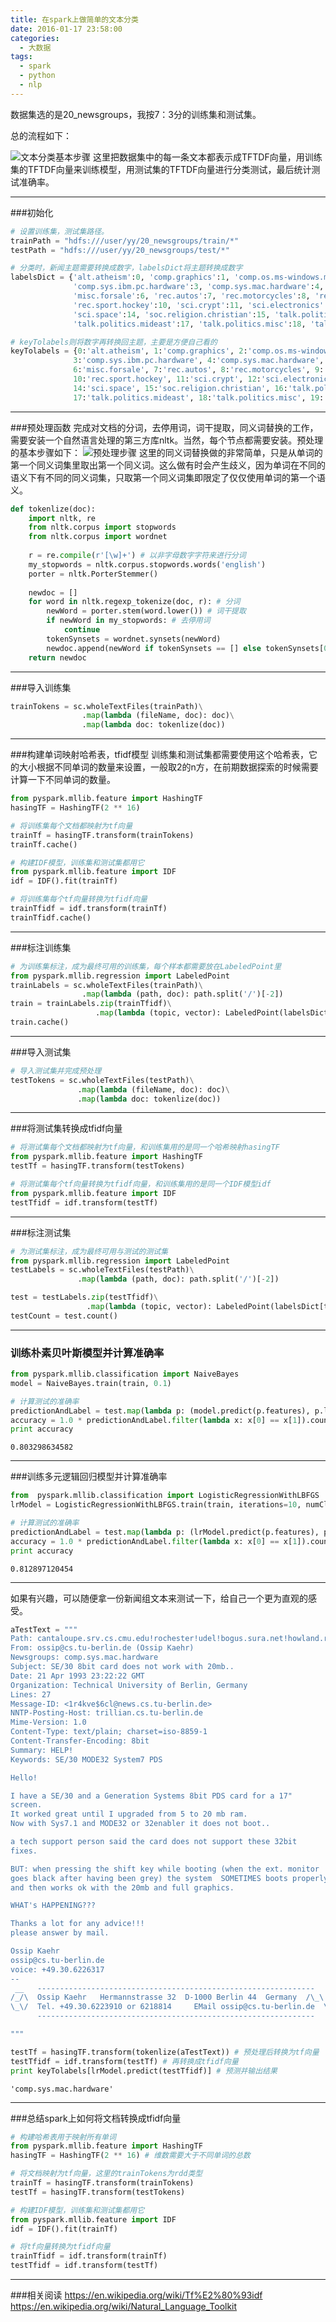 ```yaml
---
title: 在spark上做简单的文本分类
date: 2016-01-17 23:58:00
categories:
  - 大数据
tags: 
  - spark
  - python
  - nlp
---
```


数据集选的是20_newsgroups，我按7：3分的训练集和测试集。

总的流程如下：

![文本分类基本步骤](http://img.blog.csdn.net/20160117232525303)
这里把数据集中的每一条文本都表示成TFTDF向量，用训练集的TFTDF向量来训练模型，用测试集的TFTDF向量进行分类测试，最后统计测试准确率。


----------
###初始化

```python
# 设置训练集，测试集路径。
trainPath = "hdfs:///user/yy/20_newsgroups/train/*"
testPath = "hdfs:///user/yy/20_newsgroups/test/*"

# 分类时，新闻主题需要转换成数字，labelsDict将主题转换成数字
labelsDict = {'alt.atheism':0, 'comp.graphics':1, 'comp.os.ms-windows.misc':2,\
              'comp.sys.ibm.pc.hardware':3, 'comp.sys.mac.hardware':4, 'comp.windows.x':5,\
              'misc.forsale':6, 'rec.autos':7, 'rec.motorcycles':8, 'rec.sport.baseball':9,\
              'rec.sport.hockey':10, 'sci.crypt':11, 'sci.electronics':12, 'sci.med':13,\
              'sci.space':14, 'soc.religion.christian':15, 'talk.politics.guns':16,\
              'talk.politics.mideast':17, 'talk.politics.misc':18, 'talk.religion.misc':19}

# keyTolabels则将数字再转换回主题，主要是方便自己看的
keyTolabels = {0:'alt.atheism', 1:'comp.graphics', 2:'comp.os.ms-windows.misc',\
              3:'comp.sys.ibm.pc.hardware', 4:'comp.sys.mac.hardware', 5:'comp.windows.x',\
              6:'misc.forsale', 7:'rec.autos', 8:'rec.motorcycles', 9:'rec.sport.baseball',\
              10:'rec.sport.hockey', 11:'sci.crypt', 12:'sci.electronics', 13:'sci.med',\
              14:'sci.space', 15:'soc.religion.christian', 16:'talk.politics.guns',\
              17:'talk.politics.mideast', 18:'talk.politics.misc', 19:'talk.religion.misc'}
```


----------


###预处理函数
完成对文档的分词，去停用词，词干提取，同义词替换的工作，需要安装一个自然语言处理的第三方库nltk。当然，每个节点都需要安装。预处理的基本步骤如下：
![预处理步骤](http://img.blog.csdn.net/20160117233401568)
这里的同义词替换做的非常简单，只是从单词的第一个同义词集里取出第一个同义词。这么做有时会产生歧义，因为单词在不同的语义下有不同的同义词集，只取第一个同义词集即限定了仅仅使用单词的第一个语义。
```python
def tokenlize(doc):
    import nltk, re
    from nltk.corpus import stopwords
    from nltk.corpus import wordnet
    
    r = re.compile(r'[\w]+') # 以非字母数字字符来进行分词
    my_stopwords = nltk.corpus.stopwords.words('english')
    porter = nltk.PorterStemmer()
    
    newdoc = []
    for word in nltk.regexp_tokenize(doc, r): # 分词
        newWord = porter.stem(word.lower()) # 词干提取
        if newWord in my_stopwords: # 去停用词
            continue
        tokenSynsets = wordnet.synsets(newWord)
        newdoc.append(newWord if tokenSynsets == [] else tokenSynsets[0].lemma_names()[0]) # 同义词替换
    return newdoc
```


----------


###导入训练集
```python
trainTokens = sc.wholeTextFiles(trainPath)\
                .map(lambda (fileName, doc): doc)\
                .map(lambda doc: tokenlize(doc))
```


----------

###构建单词映射哈希表，tfidf模型
训练集和测试集都需要使用这个哈希表，它的大小根据不同单词的数量来设置，一般取2的n方，在前期数据探索的时候需要计算一下不同单词的数量。
```python
from pyspark.mllib.feature import HashingTF
hasingTF = HashingTF(2 ** 16)

# 将训练集每个文档都映射为tf向量
trainTf = hasingTF.transform(trainTokens)
trainTf.cache()

# 构建IDF模型，训练集和测试集都用它
from pyspark.mllib.feature import IDF
idf = IDF().fit(trainTf)

# 将训练集每个tf向量转换为tfidf向量
trainTfidf = idf.transform(trainTf)
trainTfidf.cache()
```


----------
###标注训练集

```python
# 为训练集标注，成为最终可用的训练集，每个样本都需要放在LabeledPoint里
from pyspark.mllib.regression import LabeledPoint
trainLabels = sc.wholeTextFiles(trainPath)\
                .map(lambda (path, doc): path.split('/')[-2])
train = trainLabels.zip(trainTfidf)\
                   .map(lambda (topic, vector): LabeledPoint(labelsDict[topic], vector))
train.cache()
```


----------
###导入测试集

```python
# 导入测试集并完成预处理
testTokens = sc.wholeTextFiles(testPath)\
               .map(lambda (fileName, doc): doc)\
               .map(lambda doc: tokenlize(doc))
```


----------
###将测试集转换成tfidf向量

```python
# 将测试集每个文档都映射为tf向量，和训练集用的是同一个哈希映射hasingTF
from pyspark.mllib.feature import HashingTF
testTf = hasingTF.transform(testTokens)

# 将测试集每个tf向量转换为tfidf向量，和训练集用的是同一个IDF模型idf
from pyspark.mllib.feature import IDF
testTfidf = idf.transform(testTf)
```


----------
###标注测试集

```python
# 为测试集标注，成为最终可用与测试的测试集
from pyspark.mllib.regression import LabeledPoint
testLabels = sc.wholeTextFiles(testPath)\
               .map(lambda (path, doc): path.split('/')[-2])

test = testLabels.zip(testTfidf)\
                 .map(lambda (topic, vector): LabeledPoint(labelsDict[topic], vector))
testCount = test.count()
```


----------


### 训练朴素贝叶斯模型并计算准确率
```python
from pyspark.mllib.classification import NaiveBayes
model = NaiveBayes.train(train, 0.1)

# 计算测试的准确率
predictionAndLabel = test.map(lambda p: (model.predict(p.features), p.label))
accuracy = 1.0 * predictionAndLabel.filter(lambda x: x[0] == x[1]).count() / testCount
print accuracy
```

    0.803298634582


----------
###训练多元逻辑回归模型并计算准确率

```python
from  pyspark.mllib.classification import LogisticRegressionWithLBFGS
lrModel = LogisticRegressionWithLBFGS.train(train, iterations=10, numClasses=20)

# 计算测试的准确率
predictionAndLabel = test.map(lambda p: (lrModel.predict(p.features), p.label))
accuracy = 1.0 * predictionAndLabel.filter(lambda x: x[0] == x[1]).count() / testCount
print accuracy
```

    0.812897120454


----------


如果有兴趣，可以随便拿一份新闻组文本来测试一下，给自己一个更为直观的感受。
```python
aTestText = """
Path: cantaloupe.srv.cs.cmu.edu!rochester!udel!bogus.sura.net!howland.reston.ans.net!ira.uka.de!math.fu-berlin.de!cs.tu-berlin.de!ossip
From: ossip@cs.tu-berlin.de (Ossip Kaehr)
Newsgroups: comp.sys.mac.hardware
Subject: SE/30 8bit card does not work with 20mb..
Date: 21 Apr 1993 23:22:22 GMT
Organization: Technical University of Berlin, Germany
Lines: 27
Message-ID: <1r4kve$6cl@news.cs.tu-berlin.de>
NNTP-Posting-Host: trillian.cs.tu-berlin.de
Mime-Version: 1.0
Content-Type: text/plain; charset=iso-8859-1
Content-Transfer-Encoding: 8bit
Summary: HELP!
Keywords: SE/30 MODE32 System7 PDS

Hello!

I have a SE/30 and a Generation Systems 8bit PDS card for a 17"
screen.
It worked great until I upgraded from 5 to 20 mb ram.
Now with Sys7.1 and MODE32 or 32enabler it does not boot..

a tech support person said the card does not support these 32bit
fixes.

BUT: when pressing the shift key while booting (when the ext. monitor
goes black after having been grey) the system  SOMETIMES boots properly!!
and then works ok with the 20mb and full graphics.

WHAT's HAPPENING???

Thanks a lot for any advice!!!
please answer by mail.

Ossip Kaehr
ossip@cs.tu-berlin.de
voice: +49.30.6226317
-- 
 __   --------------------------------------------------------------   __
/_/\  Ossip Kaehr	Hermannstrasse 32  D-1000 Berlin 44  Germany  /\_\
\_\/  Tel. +49.30.6223910 or 6218814     EMail ossip@cs.tu-berlin.de  \/_/
      --------------------------------------------------------------

"""
```


```python
testTf = hasingTF.transform(tokenlize(aTestText)) # 预处理后转换为tf向量
testTfidf = idf.transform(testTf) # 再转换成tfidf向量
print keyTolabels[lrModel.predict(testTfidf)] # 预测并输出结果
```
    'comp.sys.mac.hardware'


----------


###总结spark上如何将文档转换成tfidf向量

```python
# 构建哈希表用于映射所有单词
from pyspark.mllib.feature import HashingTF
hasingTF = HashingTF(2 ** 16) # 维数需要大于不同单词的总数

# 将文档映射为tf向量，这里的trainTokens为rdd类型
trainTf = hasingTF.transform(trainTokens)
testTf = hasingTF.transform(testTokens)

# 构建IDF模型，训练集和测试集都用它
from pyspark.mllib.feature import IDF
idf = IDF().fit(trainTf)

# 将tf向量转换为tfidf向量
trainTfidf = idf.transform(trainTf)
testTfidf = idf.transform(testTf)
```


----------


###相关阅读
https://en.wikipedia.org/wiki/Tf%E2%80%93idf
https://en.wikipedia.org/wiki/Natural_Language_Toolkit


